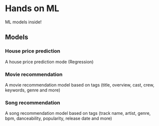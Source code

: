 # Hands on ML
ML models inside!

## Models

### House price prediction
A house price prediction mode (Regression)

### Movie recommendation
A movie recommendation model based on tags (title, overview, cast, crew, keywords, genre and more)

### Song recommendation
A song recommendation model based on tags (track name, artist, genre, bpm, danceability, popularity, release date and more)